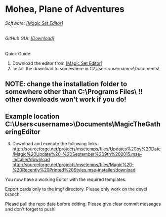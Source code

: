# Mohea, Plane of Adventures
###### Software: [[Magic Set Editor]](http://magicseteditor.sourceforge.net/download)
###### GitHub GUI: [[Download]](https://central.github.com/deployments/desktop/desktop/latest/win32)

Quick Guide:
1. Download the editor from [[Magic Set Editor]](http://magicseteditor.sourceforge.net/download)
2. Install the download to somewhere in C:\Users\<username>\Documents\
## NOTE: change the installation folder to somewhere other than C:\Programs Files\ !! other downloads won't work if you do!
## Example location C:\Users\<username>\Documents\MagicTheGatheringEditor

3. Download and execute the following links
http://sourceforge.net/projects/msetemps/files/Updates%20by%20Date/Magic%20Update%20-%20September%209th%202015.mse-installer/download
http://sourceforge.net/projects/msetemps/files/Magic%20-%20Recently%20Printed%20Styles.mse-installer/download

You now have a working Editor with the required templates.


Export cards only to the img/ directory.
Please only work on the devel branch.

Please pull the repo data before editing.
Please give clear commit messages and don't forget to push!
